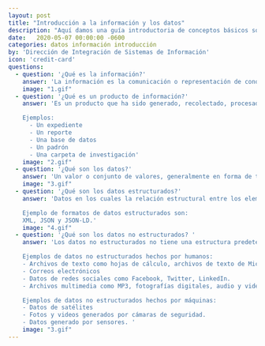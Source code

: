 ```yaml
---
layout: post
title: "Introducción a la información y los datos"
description: "Aquí damos una guía introductoria de conceptos básicos sobre la gestión de datos y los productos de información."
date:   2020-05-07 00:00:00 -0600
categories: datos información introducción
by: 'Dirección de Integración de Sistemas de Información'
icon: 'credit-card'
questions:
  - question: '¿Qué es la información?'
    answer: 'La información es la comunicación o representación de conocimiento en cualquier medio o forma. Esto incluye texto, números, gráficas, mapas, imágenes y videos, entre otros.'
    image: "1.gif"
  - question: '¿Qué es un producto de información?'
    answer: 'Es un producto que ha sido generado, recolectado, procesado, publicado y/o preservado por una persona o grupo de personas y que ha dejado una huella de información, ya física o digital.

    Ejemplos:
      - Un expediente
      - Un reporte
      - Una base de datos
      - Un padrón
      - Una carpeta de investigación'
    image: "2.gif"
  - question: '¿Qué son los datos?'
    answer: 'Un valor o conjunto de valores, generalmente en forma de texto o número, que representan o describen algo. '
    image: "3.gif"
  - question: '¿Qué son los datos estructurados?'
    answer: 'Datos en los cuales la relación estructural entre los elementos es explícita al almacenarse. Los datos estructurados están escritos de tal forma que los motores de búsqueda entienden el contenido.

    Ejemplo de formatos de datos estructurados son:
    XML, JSON y JSON-LD.'
    image: "4.gif"
  - question: '¿Qué son los datos no estructurados? '
    answer: 'Los datos no estructurados no tiene una estructura predeterminada explícita. Pueden ser textuales, numéricos, generados por humanos o por computadora. También pueden almacenarse en bases de datos no relacionales como NoSQL.

    Ejemplos de datos no estructurados hechos por humanos:
    - Archivos de texto como hojas de cálculo, archivos de texto de Microsoft Word, presentaciones, PDFs.
    - Correos electrónicos
    - Datos de redes sociales como Facebook, Twitter, LinkedIn.
    - Archivos multimedia como MP3, fotografías digitales, audio y video.

    Ejemplos de datos no estructurados hechos por máquinas:
    - Datos de satélites
    - Fotos y videos generados por cámaras de seguridad.
    - Datos generado por sensores. '
    image: "3.gif"
---
```

